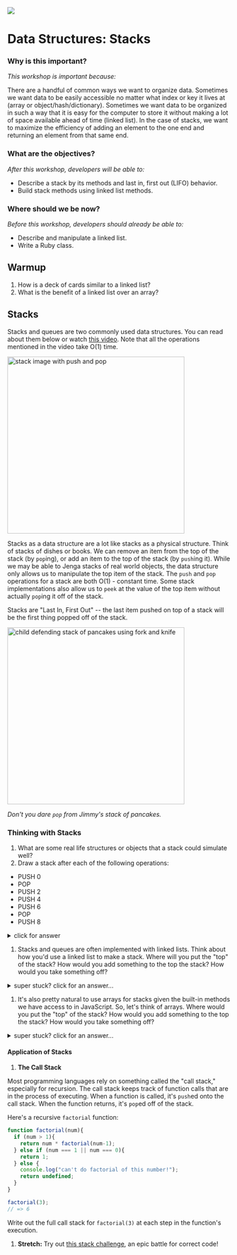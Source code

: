 <!--
Creator: Team, editing by Cory
Market: SF
-->

![](https://ga-dash.s3.amazonaws.com/production/assets/logo-9f88ae6c9c3871690e33280fcf557f33.png)

# Data Structures: Stacks

### Why is this important?
<!-- framing the "why" in big-picture/real world examples -->
*This workshop is important because:*

There are a handful of common ways we want to organize data. Sometimes we want data to be easily accessible no matter what index or key it lives at (array or object/hash/dictionary). Sometimes we want data to be organized in such a way that it is easy for the computer to store it without making a lot of space available ahead of time (linked list). In the case of stacks, we want to maximize the efficiency of adding an element to the one end and returning an element from that same end.

### What are the objectives?
<!-- specific/measurable goal for students to achieve -->
*After this workshop, developers will be able to:*

- Describe a stack by its methods and last in, first out (LIFO) behavior.
- Build stack methods using linked list methods.

### Where should we be now?
<!-- call out the skills that are prerequisites -->
*Before this workshop, developers should already be able to:*

- Describe and manipulate a linked list.
- Write a Ruby class.

## Warmup

1. How is a deck of cards similar to a linked list?
1. What is the benefit of a linked list over an array?

## Stacks

Stacks and queues are two commonly used data structures.  You can read about them below or watch [this video](https://www.youtube.com/watch?v=6QS_Cup1YoI). Note that all the operations mentioned in the video take O(1) time.

<img src="https://upload.wikimedia.org/wikipedia/commons/thumb/2/29/Data_stack.svg/2000px-Data_stack.svg.png" width="400px" alt="stack image with push and pop">

Stacks as a data structure are a lot like stacks as a physical structure. Think of stacks of dishes or books. We can remove an item from the top of the stack (by `pop`ing), or add an item to the top of the stack (by `push`ing it). While we may be able to Jenga stacks of real world objects, the data structure only allows us to manipulate the top item of the stack.  The `push` and `pop` operations for a stack are both O(1) - constant time. Some stack implementations also allow us to `peek` at the value of the top item without actually `pop`ing it off of the stack.

Stacks are "Last In, First Out" -- the last item pushed on top of a stack will be the first thing popped off of the stack.  

<img src="http://stratton.d11.org/PublishingImages/kid%20with%20pancakes.gif" alt="child defending stack of pancakes using fork and knife" width="400px">

*Don't you dare `pop` from Jimmy's stack of pancakes.*

### Thinking with Stacks

1. What are some real life structures or objects that a stack could simulate well?
1. Draw a stack after each of the following operations:

  * PUSH 0
  * POP
  * PUSH 2
  * PUSH 4
  * PUSH 6
  * POP
  * PUSH 8

  <details><summary>click for answer</summary>
    ```
    * start     []
    * PUSH 0    [0]
    * POP       []
    * PUSH 2    [2]
    * PUSH 4    [2, 4]
    * PUSH 6    [2, 4, 6]
    * POP       [2, 4]
    * PUSH 8    [2, 4, 8]
    ```
  </details>

1. Stacks and queues are often implemented with linked lists. Think about how you'd use a linked list to make a stack.  Where will you put the "top" of the stack? How would you add something to the top the stack? How would you take something off?

 <details><summary>super stuck? click for an answer...</summary>
 > The "top" could be the head of the linked list. You could use `prepend` to `push` something onto the top. You could `delete` the list's head and return it to `pop`.
 </details>

1. It's also pretty natural to use arrays for stacks given the built-in methods we have access to in JavaScript.  So, let's think of arrays.  Where would you put the "top" of the stack? How would you add something to the top the stack? How would you take something off?

 <details><summary>super stuck? click for an answer...</summary>
 > The "top" could be the end of the array, and you could use array methods `push` and `pop`.  Thanks, JavaScript!
 </details>



#### Application of Stacks

1. **The Call Stack**

 Most programming languages rely on something called the "call stack," especially for recursion. The call stack keeps track of function calls that are in the process of executing.  When a function is called, it's `push`ed onto the call stack. When the function returns, it's `pop`ed off of the stack.

 Here's a recursive `factorial` function:

 ```js
 function factorial(num){
   if (num > 1){
     return num * factorial(num-1);
   } else if (num === 1 || num === 0){
     return 1;
   } else {
     console.log("can't do factorial of this number!");
     return undefined;
   }
 }

 factorial(3);
 // => 6
 ```

 Write out the full call stack for `factorial(3)` at each step in the function's execution.

1. **Stretch:** Try out [this stack challenge](challenge.md), an epic battle for correct code!
